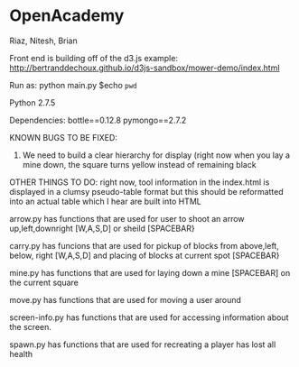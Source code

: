 # OpenAcademy

Riaz, Nitesh, Brian

Front end is building off of the d3.js example:
http://bertranddechoux.github.io/d3js-sandbox/mower-demo/index.html

Run as:
python main.py $echo `pwd`

Python 2.7.5

Dependencies:
bottle==0.12.8
pymongo==2.7.2

KNOWN BUGS TO BE FIXED:
1. We need to build a clear hierarchy for display (right now when you lay a mine down, the square turns yellow instead of remaining black

OTHER THINGS TO DO:
right now, tool information in the index.html is displayed in a clumsy pseudo-table format but this should be reformatted into an actual table which I hear are built into HTML

arrow.py has functions that are used for user to shoot an arrow up,left,downright [W,A,S,D]  or sheild [SPACEBAR}

carry.py has funcions that are used for pickup of blocks from above,left, below, right [W,A,S,D] and placing of blocks at current spot [SPACEBAR}

mine.py has functions that are used for laying down a mine [SPACEBAR] on the current square

move.py has functions that are used for moving a user around

screen-info.py has functions that are used for accessing information about the screen.  

spawn.py has functions that are used for recreating a player has lost all health
